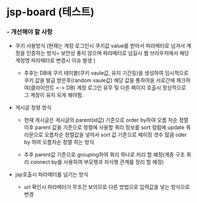 # jsp-board (테스트)

### - 개선해야 할 사항
 - 쿠키 사용방식 (현재는 계정 로그인시 쿠키값 value를 받아서 파라메터로 넘겨서 계정을 인증하는 방식= 보안상 좋지 않으며 파라메터로 넘길시 웹 브라우저에서 해당 계정명 파라메터로 변경시 이슈 발생 )
   - 추후는 DB에 쿠키 테이블(쿠키 vaule값, 유지 기간등)을 생성하여 임시적으로 쿠키 값을 발급 받은후(random vaule값) 해당 값을 통하여을 서로간에 체크하여(클라이언트 <-> DB)
     계정 로그인 유무 및 다른 페이지 호출시 정상적으로 그 계정이 유지 되게 해야함.
    
 - 게시글 정령 방식
   - 현재 게시글은 게시글의 parent(id값) 기준으로 order by하여 오름 차순 정렬이후 
     parent 값을 기준으로 정렬에 사용할 쿼리 정보를 sort 컬럼에 update 쿼리문으로 오름차순 정렬값을 넣어서
     sort 값 기준으로 페이징 갯수 많큼 oder by 하여 오름차순 정렬 하는 방식
   
   - 추후 parent값 기준으로 grouping하여 쿼리 하나로 처리 할 예정(계층 구조 쿼리 connect by를 사용하여 부모행과 자식행 관계를 정리 할 예정)
   
 - jsp호출시 파라메터를 넘기는 방식
   - url 확인시 파라메터가 무조건 보이므로 다른 방법으로 입력값을 넣는 방식으로 변경
   

